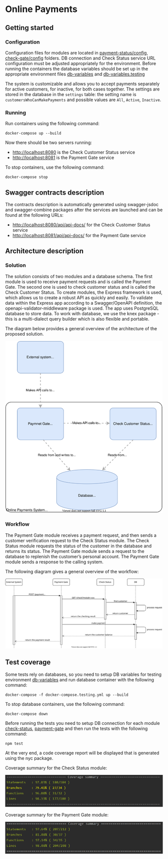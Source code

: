 # Online Payments

## Getting started 

### Configuration

Configuration files for modules are located in [payment-status/config](./payment-gate/config), [check-gate/config](./check-status/config) folders.
DB connection and Check Status service URL configuration must be adjusted appropriately for the environment.
Before running the containers the database variables should be set up in the appropriate environment files [db-variables](./db-variables.env) and [db-variables.testing](./db-variables.testing.env)

The system is customizable and allows you to accept payments separately for active customers, for inactive, for both cases together.
The settings are stored in the database in the `settings` table: the setting name is `customersWhoCanMakePayments` and possible values are `All`, `Active`, `Inactive`. 
 
### Running

Run containers using the following command: 
```
docker-compose up --build
```

Now there should be two servers running:
  - [http://localhost:8080](http://localhost:8080) is the Check Customer Status service
  - [http://localhost:8081](http://localhost:8081) is the Payment Gate service

To stop containers, use the following command:
```
docker-compose stop
```
  
## Swagger contracts description

The contracts description is automatically generated using swagger-jsdoc and swagger-combine packages after the services are launched and can be found at the following URLs:
 - [http://localhost:8080/api/api-docs/](http://localhost:8080/api/api-docs/) for the Check Customer Status service
 - [http://localhost:8081/api/api-docs/](http://localhost:8081/api/api-docs/) for the Payment Gate service

## Architecture description

### Solution

The solution consists of two modules and a database schema.
The first module is used to receive payment requests and is called the Payment Gate.
The second one is used to check customer status and is called the Check Customer Status.
To create modules, the Express framework is used, which allows us to create a robust API as quickly and easily.
To validate data within the Express app according to a Swagger/OpenAPI definition, the openapi-validator-middleware package is used.
The app uses PostgreSQL database to store data. To work with database, we use the knex package - this is a multi-dialect query builder which is also flexible and portable.

The diagram below provides a general overview of the architecture of the proposed solution.  

![Diagram](readme-resources/architecture.svg?raw=true "Architecture")
 
### Workflow

The Payment Gate module receives a payment request, and then sends a customer verification request to the Check Status module.
The Check Status module requests the status of the customer in the database and returns its status.
The Payment Gate module sends a request to the database to replenish the customer’s personal account.
The Payment Gate module sends a response to the calling system.

The following diagram gives a general overview of the workflow:

![Diagram](readme-resources/workflow.svg?raw=true "Workflow")

## Test coverage

Some tests rely on databases, 
so you need to setup DB variables for testing environment [db-variables](./db-variables.testing.env) and run database container with the following command:

```
docker-compose -f docker-compose.testing.yml up --build
```

To stop database containers, use the following command:
```
docker-compose down
```

Before running the tests you need to setup DB connection for each module [check-status](./check-status/config/testing.js), [payment-gate](./payment-gate/config/testing.js) and then run the tests with the following command:
```
npm test
```
At the very end, a code coverage report will be displayed that is generated using the nyc package.

Coverage summary for the Check Status module:

![Check status](readme-resources/check-status.png?raw=true "Check Status")

Coverage summary for the Payment Gate module:

![Payment Gate](readme-resources/payment-gate.png?raw=true "Payment Gate")

